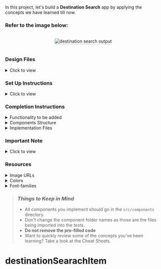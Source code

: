 In this project, let's build a **Destination Search** app by applying the concepts we have learned till now.

### Refer to the image below:

<br/>
<div style="text-align: center;">
    <img src="https://assets.ccbp.in/frontend/content/react-js/destination-search-output-v2.gif" alt="destination search output" style="max-width:70%;box-shadow:0 2.8px 2.2px rgba(0, 0, 0, 0.12)">
</div>
<br/>

### Design Files

<details>
<summary>Click to view</summary>

- [Extra Small (Size < 576px) and Small (Size >= 576px)](https://assets.ccbp.in/frontend/content/react-js/destination-search-sm-output-v2.png)
- [Medium (Size >= 768px), Large (Size >= 992px) and Extra Large (Size >= 1200px)](https://assets.ccbp.in/frontend/content/react-js/destination-search-lg-output-v2.png)

</details>

### Set Up Instructions

<details>
<summary>Click to view</summary>

- Download dependencies by running `npm install`
- Start up the app using `npm start`
</details>

### Completion Instructions

<details>
<summary>Functionality to be added</summary>
<br/>

The app must have the following functionalities

- Initially, all destinations in the `destinationsList` should be displayed
- When a value is provided in the search input, only the destinations whose names contain the value provided in the search input should be displayed irrespective of the case
- The `DestinationSearch` component receives the `destinationsList` as a prop. It consists of a list of destination objects with the following properties in each destination object

  |  Key   | Data Type |
  | :----: | :-------: |
  |   id   |  Number   |
  |  name  |  String   |
  | imgUrl |  String   |

</details>

<details>
<summary>Components Structure</summary>

<br/>
<div style="text-align: center;">
    <img src="https://assets.ccbp.in/frontend/content/react-js/destination-search-component-structure-v2-img.png" alt="destination search component structure" style="max-width:100%;box-shadow:0 2.8px 2.2px rgba(0, 0, 0, 0.12)">
</div>
<br/>

</details>

<details>
<summary>Implementation Files</summary>
<br/>

Use these files to complete the implementation:

- `src/components/DestinationSearch/index.js`
- `src/components/DestinationSearch/index.css`
- `src/components/DestinationItem/index.js`
- `src/components/DestinationItem/index.css`
</details>

### Important Note

<details>
<summary>Click to view</summary>

<br/>

**The following instructions are required for the tests to pass**

- The search for the destination should be case insensitive. You can use the `toLowerCase` method to convert a string into lower case letters.

  ```js
  const text = 'Learn JavaScript'
  console.log(text.toLowerCase()); // learn javascript
  ```

- Each `DestinationItem` should have an HTML image element with `alt` attribute value as the value of the key **name** in `destinationsList`

</details>

### Resources

<details>
<summary>Image URLs</summary>

- [https://assets.ccbp.in/frontend/react-js/destinations-search-icon-img.png](https://assets.ccbp.in/frontend/react-js/destinations-search-icon-img.png) alt should be **search icon**

</details>

<details>
<summary>Colors</summary>

<br/>

<div style="background-color: #252627; width: 150px; padding: 10px; color: white">Hex: #252627</div>
<div style="background-color: #0f172a; width: 150px; padding: 10px; color: white">Hex: #0f172a</div>
<div style="background-color: #f1f5f9; width: 150px; padding: 10px; color: black">Hex: #f1f5f9</div>
<div style="background-color: #000000; width: 150px; padding: 10px; color: white">Hex: #000000</div>

</details>

<details>
<summary>Font-families</summary>

- Roboto
- Open Sans

</details>

> ### _Things to Keep in Mind_
>
> - All components you implement should go in the `src/components` directory.
> - Don't change the component folder names as those are the files being imported into the tests.
> - **Do not remove the pre-filled code**
> - Want to quickly review some of the concepts you’ve been learning? Take a look at the Cheat Sheets.
# destinationSearachItem
